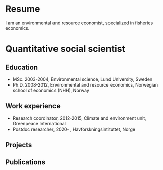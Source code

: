# Resume
I am an environmental and resource economist, specialized in fisheries economics. 
# Quantitative social scientist
## Education
- MSc. 2003-2004, Environmental science, Lund University, Sweden
- Ph.D. 2008-2012, Environmental and resource economics, Norwegian school of economics (NHH), Norway
## Work experience
- Research coordinator, 2012-2015, Climate and environment unit, Greenpeace International
- Postdoc researcher, 2020- , Havforskningsintituttet, Norge 
## Projects

## Publications

